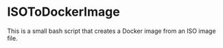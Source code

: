 # ISOToDockerImage

This is a small bash script that creates a Docker image from an ISO image file.
